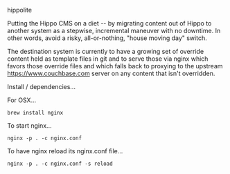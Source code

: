 hippolite

Putting the Hippo CMS on a diet -- by migrating content out of Hippo
to another system as a stepwise, incremental maneuver with no
downtime. In other words, avoid a risky, all-or-nothing, "house moving
day" switch.

The destination system is currently to have a growing set of override
content held as template files in git and to serve those via nginx
which favors those override files and which falls back to proxying to
the upstream https://www.couchbase.com server on any content that
isn't overridden.

Install / dependencies...

For OSX...

    brew install nginx

To start nginx...

    nginx -p . -c nginx.conf

To have nginx reload its nginx.conf file...

    nginx -p . -c nginx.conf -s reload

